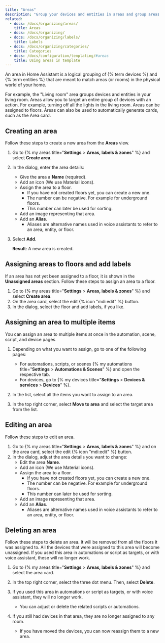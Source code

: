 ```yaml
---
title: "Areas"
description: "Group your devices and entities in areas and group areas in floors."
related:
  - docs: /docs/organizing/areas/
    title: Areas
  - docs: /docs/organizing/
  - docs: /docs/organizing/labels/
    title: Labels
  - docs: /docs/organizing/categories/
    title: Categories
  - docs: /docs/configuration/templating/#areas
    title: Using areas in template
---
```


An area in Home Assistant is a logical grouping of {% term devices %} and {% term entities %} that are meant to match areas (or rooms) in the physical world of your home.

For example, the "Living room" area groups devices and entities in your living room. Areas allow you to target an entire group of devices with an action. For example, turning off all the lights in the living room.
Areas can be assigned to floors. Areas can also be used to automatically generate cards, such as the Area card.

## Creating an area

Follow these steps to create a new area from the **Areas** view.

1. Go to {% my areas title="**Settings** > **Areas, labels & zones**" %} and select **Create area**.
2. In the dialog, enter the area details:
   - Give the area a **Name** (required).
   - Add an icon (We use Material icons).
   - Assign the area to a floor.
     - If you have not created floors yet, you can create a new one.
     - The number can be negative. For example for underground floors.
     - This number can later be used for sorting.
   - Add an image representing that area.
   - Add an **Alias**.
     - Aliases are alternative names used in voice assistants to refer to an area, entity, or floor.

    
3. Select **Add**.

   **Result**: A new area is created.

## Assigning areas to floors and add labels

If an area has not yet been assigned to a floor, it is shown in the **Unassigned areas** section. Follow these steps to assign an area to a floor.

1. Go to {% my areas title="**Settings** > **Areas, labels & zones**" %} and select **Create area**.
2. On the area card, select the edit {% icon "mdi:edit" %} button.
3. In the dialog, select the floor and add labels, if you like.

## Assigning an area to multiple items

You can assign an area to multiple items at once in the automation, scene, script, and device pages.

1. Depending on what you want to assign, go to one of the following pages:
   - For automations, scripts, or scenes {% my automations title="**Settings** > **Automations & Scenes**" %} and open the respective tab.
   - For devices, go to {% my devices title="**Settings** > **Devices & services** > **Devices**" %}.
2. In the list, select all the items you want to assign to an area.

    

3. In the top right corner, select **Move to area** and select the target area from the list.

## Editing an area

Follow these steps to edit an area.

1. Go to {% my areas title="**Settings** > **Areas, labels & zones**" %} and on the area card, select the edit {% icon "mdi:edit" %} button.
2. In the dialog, adjust the area details you want to change:
   - Edit the area **Name**.
   - Add an icon (We use Material icons).
   - Assign the area to a floor.
     - If you have not created floors yet, you can create a new one.
     - The number can be negative. For example for underground floors.
     - This number can later be used for sorting.
   - Add an image representing that area.
   - Add an **Alias**.
     - Aliases are alternative names used in voice assistants to refer to an area, entity, or floor.

## Deleting an area

Follow these steps to delete an area. It will be removed from all the floors it was assigned to. All the devices that were assigned to this area will become unassigned.
If you used this area in automations or script as targets, or with voice assistant, these will no longer work.

1. Go to {% my areas title="**Settings** > **Areas, labels & zones**" %} and select the area card.
2. In the top right corner, select the three dot menu. Then, select **Delete**.

    

3. If you used this area in automations or script as targets, or with voice assistant, they will no longer work.
   - You can adjust or delete the related scripts or automations.
4. If you still had devices in that area, they are no longer assigned to any room.
   - If you have moved the devices, you can now reassign them to a new area.
